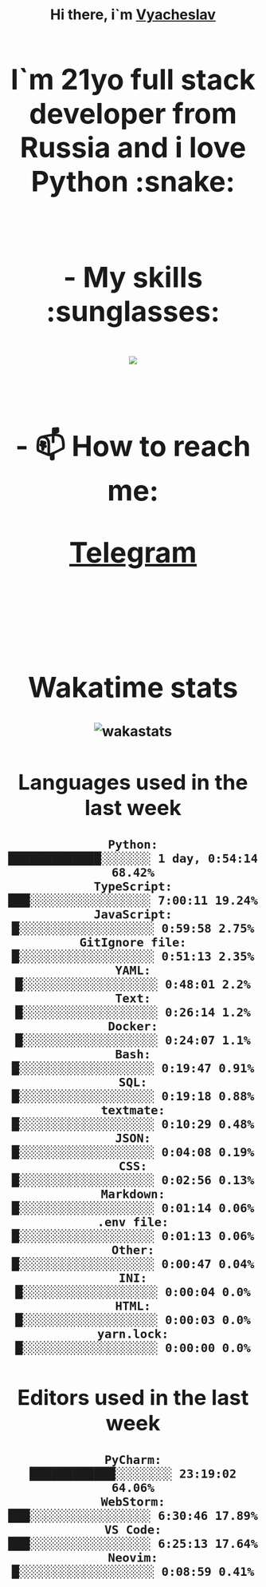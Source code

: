 <h1 align='center'>Hi there, i`m <a href='https://t.me/syavabrazzzers'>Vyacheslav<a/> <h1/>

<p>I`m 21yo full stack developer from Russia and i love Python :snake: <p/>

<br>
- My skills :sunglasses:
<p align="center">
    <img src="https://skillicons.dev/icons?i=git,docker,linux,postgres,mysql,python,django,fastapi,javascript,typescript,react,next,tailwind" />
<p/>

<br>
- 📫 How to reach me: 
<p>
<a href='https://t.me/syavabrazzzers'>Telegram<a/>
<p/>
<br>

<h1 align='center'>Wakatime stats</h1>

<img alt="wakastats" src="https://waka-widget.up.railway.app/language?langs=all&user=TaiLo&randomGradient=true&bgLineColor=696969&maxLangs=5&theme=dark" />
    
<!--START_SECTION:waka-->
## Languages used in the last week
```text
Python:               █████████████░░░░░░░ 1 day, 0:54:14 68.42%
TypeScript:           ███░░░░░░░░░░░░░░░░░ 7:00:11 19.24%
JavaScript:           █░░░░░░░░░░░░░░░░░░░ 0:59:58 2.75%
GitIgnore file:       █░░░░░░░░░░░░░░░░░░░ 0:51:13 2.35%
YAML:                 █░░░░░░░░░░░░░░░░░░░ 0:48:01 2.2%
Text:                 █░░░░░░░░░░░░░░░░░░░ 0:26:14 1.2%
Docker:               █░░░░░░░░░░░░░░░░░░░ 0:24:07 1.1%
Bash:                 █░░░░░░░░░░░░░░░░░░░ 0:19:47 0.91%
SQL:                  █░░░░░░░░░░░░░░░░░░░ 0:19:18 0.88%
textmate:             █░░░░░░░░░░░░░░░░░░░ 0:10:29 0.48%
JSON:                 █░░░░░░░░░░░░░░░░░░░ 0:04:08 0.19%
CSS:                  █░░░░░░░░░░░░░░░░░░░ 0:02:56 0.13%
Markdown:             █░░░░░░░░░░░░░░░░░░░ 0:01:14 0.06%
.env file:            █░░░░░░░░░░░░░░░░░░░ 0:01:13 0.06%
Other:                █░░░░░░░░░░░░░░░░░░░ 0:00:47 0.04%
INI:                  █░░░░░░░░░░░░░░░░░░░ 0:00:04 0.0%
HTML:                 █░░░░░░░░░░░░░░░░░░░ 0:00:03 0.0%
yarn.lock:            █░░░░░░░░░░░░░░░░░░░ 0:00:00 0.0%
```
## Editors used in the last week
```text
PyCharm:              ████████████░░░░░░░░ 23:19:02 64.06%
WebStorm:             ███░░░░░░░░░░░░░░░░░ 6:30:46 17.89%
VS Code:              ███░░░░░░░░░░░░░░░░░ 6:25:13 17.64%
Neovim:               █░░░░░░░░░░░░░░░░░░░ 0:08:59 0.41%
```

<!--END_SECTION:waka-->


